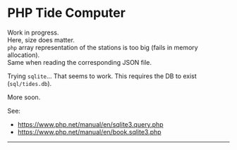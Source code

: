 # PHP Tide Computer

Work in progress.  
Here, size does matter.  
`php` array representation of the stations is too big (fails in memory allocation).  
Same when reading the corresponding JSON file.  

Trying `sqlite`... That seems to work. This requires the DB to exist (`sql/tides.db`).

More soon.

See:
- <https://www.php.net/manual/en/sqlite3.query.php>
- <https://www.php.net/manual/en/book.sqlite3.php>


---
